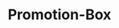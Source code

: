 ---
layout: pattern.njk
tags: 
    - mobile_components_en
key: promotion-box-mobile_en
title: Promotion-Box
parent: mobile_components_en
image: mobile/overview/promotion-box.webp
keywords: promotion
order: 145
---